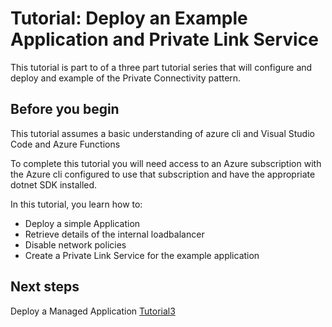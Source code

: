 # Tutorial: Deploy an Example Application and Private Link Service

This tutorial is part to of a three part tutorial series that will configure and deploy and example of the Private Connectivity pattern.



## Before you begin

This tutorial assumes a basic understanding of azure cli and Visual Studio Code and Azure Functions

To complete this tutorial you will need access to an Azure subscription with the Azure cli configured to use that subscription and have the appropriate dotnet SDK installed.



In this tutorial, you learn how to:

* Deploy a simple Application 
* Retrieve details of the internal loadbalancer
* Disable network policies
* Create a Private Link Service for the example application




## Next steps

Deploy a Managed Application [Tutorial3](./tutorial3.md)